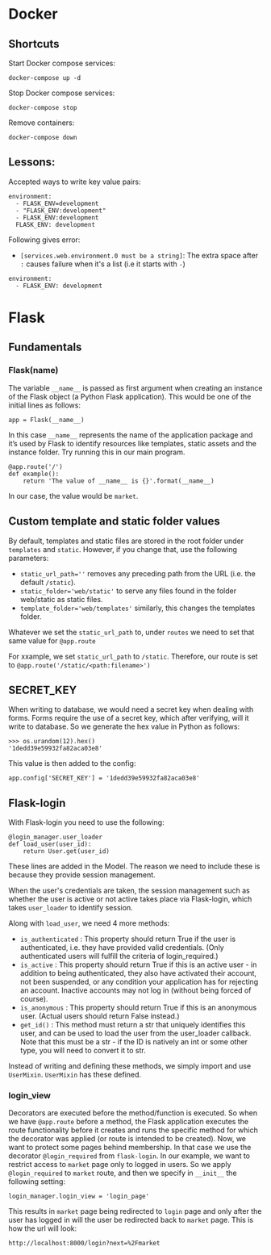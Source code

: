 # Docker
## Shortcuts
Start Docker compose services:
```
docker-compose up -d
```

Stop Docker compose services:
```
docker-compose stop
```

Remove containers:
```
docker-compose down
```

## Lessons:
Accepted ways to write key value pairs:
```
environment:
  - FLASK_ENV=development
  - "FLASK_ENV:development"
  - FLASK_ENV:development
  FLASK_ENV: development
```

Following gives error:
- `[services.web.environment.0 must be a string]`: The extra space after `:` causes failure when it's a list (i.e it starts with `-`)
```
environment:
  - FLASK_ENV: development
```

# Flask
## Fundamentals
### Flask(name)
The variable `__name__` is passed as first argument when creating an instance of the Flask object (a Python Flask application). This would be one of the initial lines as follows:
```
app = Flask(__name__)
```

In this case `__name__` represents the name of the application package and it’s used by Flask to identify resources like templates, static assets and the instance folder. Try running this in our main program.

```
@app.route('/')
def example():
    return 'The value of __name__ is {}'.format(__name__)
```

In our case, the value would be `market`.

## Custom template and static folder values
By default, templates and static files are stored in the root folder under `templates` and `static`. However, if you change that, use the following parameters:
- `static_url_path=''` removes any preceding path from the URL (i.e. the default `/static`).
- `static_folder='web/static'` to serve any files found in the folder web/static as static files.
- `template_folder='web/templates'` similarly, this changes the templates folder.

Whatever we set the `static_url_path` to, under `routes` we need to set that same value for `@app.route`

For xxample, we set `static_url_path` to `/static`. Therefore, our route is set to `@app.route('/static/<path:filename>')`


## SECRET_KEY
When writing to database, we would need a secret key when dealing with forms.
Forms require the use of a secret key, which after verifying, will it write to database. 
So we generate the hex value in Python as follows:
```
>>> os.urandom(12).hex()
'1dedd39e59932fa82aca03e8'
```

This value is then added to the config:
```
app.config['SECRET_KEY'] = '1dedd39e59932fa82aca03e8'
```

## Flask-login
With Flask-login you need to use the following:
```
@login_manager.user_loader
def load_user(user_id):
    return User.get(user_id)
```
These lines are added in the Model. The reason we need to include these is because they provide session management.

When the user's credentials are taken, the session management such as whether the user is active or not active takes place via Flask-login, which takes `user_loader` to identify session.

Along with `load_user`, we need 4 more methods:
- `is_authenticated` : This property should return True if the user is authenticated, i.e. they have provided valid credentials. (Only authenticated users will fulfill the criteria of login_required.)
- `is_active` : This property should return True if this is an active user - in addition to being authenticated, they also have activated their account, not been suspended, or any condition your application has for rejecting an account. Inactive accounts may not log in (without being forced of course).
- `is_anonymous` : This property should return True if this is an anonymous user. (Actual users should return False instead.)
- `get_id()` : This method must return a str that uniquely identifies this user, and can be used to load the user from the user_loader callback. Note that this must be a str - if the ID is natively an int or some other type, you will need to convert it to str.

Instead of writing and defining these methods, we simply import and use `UserMixin`. `UserMixin` has these defined.

### login_view
Decorators are executed before the method/function is executed. So when we have `@app.route` before a method, the Flask application executes the route functionality before it creates and runs the specific method for which the decorator was applied (or route is intended to be created). Now, we want to protect some pages behind membership. In that case we use the decorator `@login_required` from `flask-login`. In our example, we want to restrict access to `market` page only to logged in users. So we apply `@login_required` to `market` route, and then we specify in `__init__` the following setting:
```
login_manager.login_view = 'login_page' 
```
This results in `market` page being redirected to `login` page and only after the user has logged in will the user be redirected back to `market` page. This is how the url will look:
``` 
http://localhost:8000/login?next=%2Fmarket
```